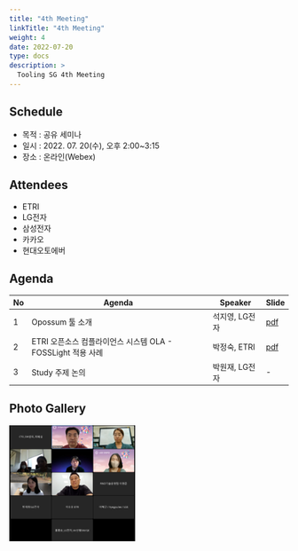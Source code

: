 ```yaml
---
title: "4th Meeting"
linkTitle: "4th Meeting"
weight: 4
date: 2022-07-20
type: docs
description: >
  Tooling SG 4th Meeting
---
```


## Schedule

* 목적 : 공유 세미나
* 일시 : 2022. 07. 20(수), 오후 2:00~3:15
* 장소 : 온라인(Webex)

## Attendees
* ETRI
* LG전자
* 삼성전자
* 카카오
* 현대오토에버

## Agenda
| No | Agenda           | Speaker | Slide |
|----|-----------------|------|------|
| 1  | Opossum 툴 소개| 석지영, LG전자 | [pdf](./Session1_LGE.pdf) |
| 2  | ETRI 오픈소스 컴플라이언스 시스템 OLA - FOSSLight 적용 사례 | 박정숙, ETRI | [pdf](./Session2_ETRI.pdf) |
| 3  | Study 주제 논의 | 박원재, LG전자 | - |

## Photo Gallery

<div ><span class="image fit">
  <img src="220720.PNG" width="45%">
</span></div>
